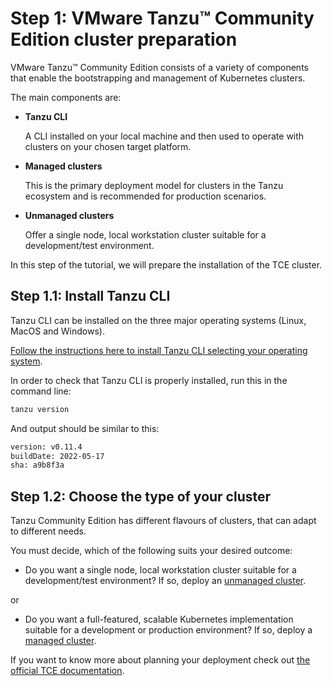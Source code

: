 # Step 1: VMware Tanzu™ Community Edition cluster preparation

VMware Tanzu™ Community Edition consists of a variety of components that enable the bootstrapping and management of Kubernetes clusters.

The main components are:

- **Tanzu CLI**

    A CLI installed on your local machine and then used to operate with clusters on your chosen target platform.

- **Managed clusters**

    This is the primary deployment model for clusters in the Tanzu ecosystem and is recommended for production scenarios.

- **Unmanaged clusters**

    Offer a single node, local workstation cluster suitable for a development/test environment.

In this step of the tutorial, we will prepare the installation of the TCE cluster.

## Step 1.1: Install Tanzu CLI

Tanzu CLI can be installed on the three major operating systems (Linux, MacOS and Windows).

[Follow the instructions here to install Tanzu CLI selecting your operating system](https://tanzucommunityedition.io/docs/v0.12/cli-installation/).

In order to check that Tanzu CLI is properly installed, run this in the command line:

```bash
tanzu version
```

And output should be similar to this:

```bash
version: v0.11.4
buildDate: 2022-05-17
sha: a9b8f3a
```

## Step 1.2: Choose the type of your cluster

Tanzu Community Edition has different flavours of clusters, that can adapt to different needs.

You must decide, which of the following suits your desired outcome:

- Do you want a single node, local workstation cluster suitable for a development/test environment? If so, deploy an [unmanaged cluster](./02-TCE-unmanaged-cluster.md).

or

- Do you want a full-featured, scalable Kubernetes implementation suitable for a development or production environment? If so, deploy a [managed cluster](#deploy-a-managed-cluster).

If you want to know more about planning your deployment check out [the official TCE documentation](https://tanzucommunityedition.io/docs/v0.12/planning/).
